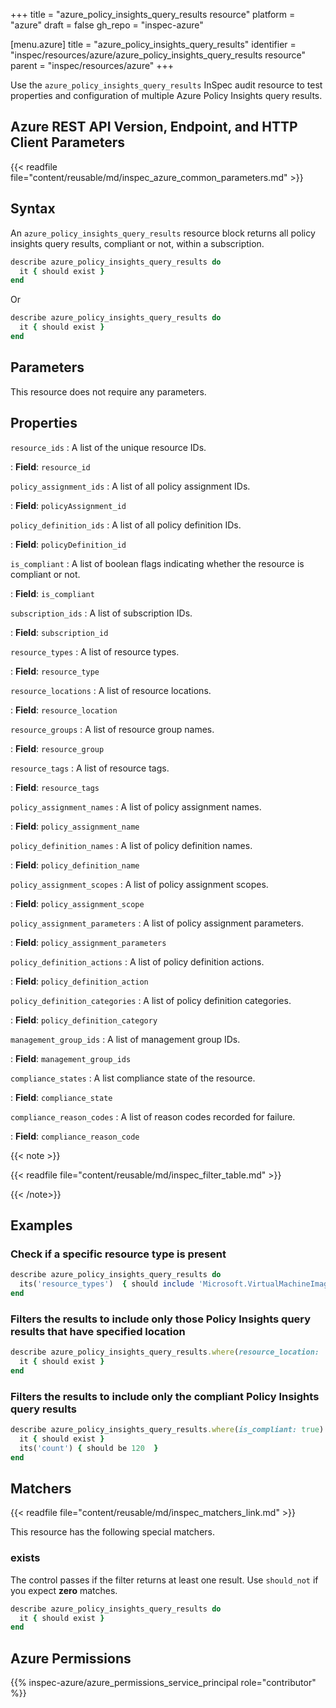 +++
title = "azure_policy_insights_query_results resource"
platform = "azure"
draft = false
gh_repo = "inspec-azure"

[menu.azure]
title = "azure_policy_insights_query_results"
identifier = "inspec/resources/azure/azure_policy_insights_query_results resource"
parent = "inspec/resources/azure"
+++

Use the `azure_policy_insights_query_results` InSpec audit resource to test properties and configuration of multiple Azure Policy Insights query results.

## Azure REST API Version, Endpoint, and HTTP Client Parameters

{{< readfile file="content/reusable/md/inspec_azure_common_parameters.md" >}}

## Syntax

An `azure_policy_insights_query_results` resource block returns all policy insights query results, compliant or not, within a subscription.

```ruby
describe azure_policy_insights_query_results do
  it { should exist }
end
```

Or

```ruby
describe azure_policy_insights_query_results do
  it { should exist }
end
```

## Parameters

This resource does not require any parameters.

## Properties

`resource_ids`
: A list of the unique resource IDs.

: **Field**: `resource_id`

`policy_assignment_ids`
: A list of all policy assignment IDs.

: **Field**: `policyAssignment_id`

`policy_definition_ids`
: A list of all policy definition IDs.

: **Field**: `policyDefinition_id`

`is_compliant`
: A list of boolean flags indicating whether the resource is compliant or not.

: **Field**: `is_compliant`

`subscription_ids`
: A list of subscription IDs.

: **Field**: `subscription_id`

`resource_types`
: A list of resource types.

: **Field**: `resource_type`

`resource_locations`
: A list of resource locations.

: **Field**: `resource_location`

`resource_groups`
: A list of resource group names.

: **Field**: `resource_group`

`resource_tags`
: A list of resource tags.

: **Field**: `resource_tags`

`policy_assignment_names`
: A list of policy assignment names.

: **Field**: `policy_assignment_name`

`policy_definition_names`
: A list of policy definition names.

: **Field**: `policy_definition_name`

`policy_assignment_scopes`
: A list of policy assignment scopes.

: **Field**: `policy_assignment_scope`

`policy_assignment_parameters`
: A list of policy assignment parameters.

: **Field**: `policy_assignment_parameters`

`policy_definition_actions`
: A list of policy definition actions.

: **Field**: `policy_definition_action`

`policy_definition_categories`
: A list of policy definition categories.

: **Field**: `policy_definition_category`

`management_group_ids`
: A list of management group IDs.

: **Field**: `management_group_ids`

`compliance_states`
: A list compliance state of the resource.

: **Field**: `compliance_state`

`compliance_reason_codes`
: A list of reason codes recorded for failure.

: **Field**: `compliance_reason_code`

{{< note >}}

{{< readfile file="content/reusable/md/inspec_filter_table.md" >}}

{{< /note>}}

## Examples

### Check if a specific resource type is present

```ruby
describe azure_policy_insights_query_results do
  its('resource_types')  { should include 'Microsoft.VirtualMachineImages/imageTemplates' }
end
```

### Filters the results to include only those Policy Insights query results that have specified location

```ruby
describe azure_policy_insights_query_results.where(resource_location: 'RESOURCE_LOCATION') do
  it { should exist }
end
```

### Filters the results to include only the compliant Policy Insights query results

```ruby
describe azure_policy_insights_query_results.where(is_compliant: true) do
  it { should exist }
  its('count') { should be 120  }
end
```

## Matchers

{{< readfile file="content/reusable/md/inspec_matchers_link.md" >}}

This resource has the following special matchers.

### exists

The control passes if the filter returns at least one result. Use `should_not` if you expect **zero** matches.

```ruby
describe azure_policy_insights_query_results do
  it { should exist }
end
```

## Azure Permissions

{{% inspec-azure/azure_permissions_service_principal role="contributor" %}}
